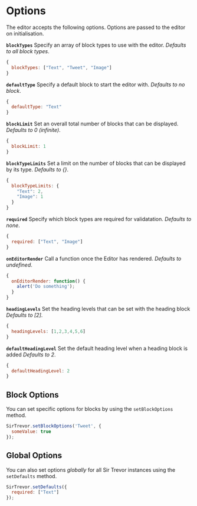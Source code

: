 <a name="2"></a>
# Options

The editor accepts the following options. Options are passed to the editor on initialisation.

**`blockTypes`**
Specify an array of block types to use with the editor.
*Defaults to all block types*.

```js
{
  blockTypes: ["Text", "Tweet", "Image"]
}
```

**`defaultType`**
Specify a default block to start the editor with.
*Defaults to no block*.

```js
{
  defaultType: "Text"
}
```

**`blockLimit`**
Set an overall total number of blocks that can be displayed.
*Defaults to 0 (infinite)*.

```js
{
  blockLimit: 1
}
```

**`blockTypeLimits`**
Set a limit on the number of blocks that can be displayed by its type.
*Defaults to {}*.

```js
{
  blockTypeLimits: {
    "Text": 2,
    "Image": 1
  }
}
```

**`required`**
Specify which block types are required for validatation.
*Defaults to none*.

```js
{
  required: ["Text", "Image"]
}
```

**`onEditorRender`**
Call a function once the Editor has rendered.
*Defaults to undefined*.

```js
{
  onEditorRender: function() {
    alert('Do something');
  }
}
```

**`headingLevels`**
Set the heading levels that can be set with the heading block
*Defaults to [2]*.

```js
{
  headingLevels: [1,2,3,4,5,6]
}
```


**`defaultHeadingLevel`**
Set the default heading level when a heading block is added
*Defaults to 2*.

```js
{
  defaultHeadingLevel: 2
}
```

<a name="2-1"></a>
## Block Options

You can set specific options for blocks by using the `setBlockOptions` method.

```js
SirTrevor.setBlockOptions('Tweet', {
  someValue: true
});
```

<a name="2-2"></a>
## Global Options

You can also set options *globally* for all Sir Trevor instances using the `setDefaults` method.

```js
SirTrevor.setDefaults({
  required: ["Text"]
});
```
